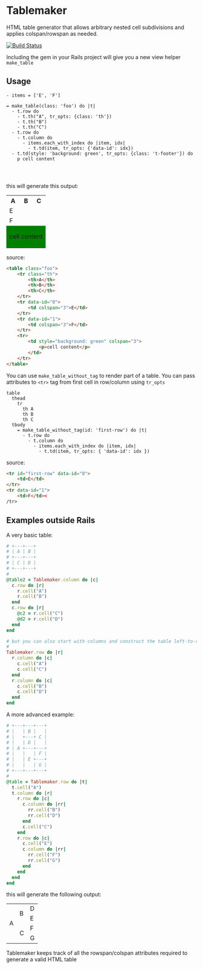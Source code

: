 # Tablemaker

HTML table generator that allows arbitrary nested cell subdivisions
and applies colspan/rowspan as needed.

[![Build Status](https://travis-ci.org/levinalex/tablemaker.svg?branch=master)](https://travis-ci.org/levinalex/tablemaker)

Including the gem in your Rails project will give you a new view helper `make_table`

## Usage

```slim
- items = ['E', 'F']

= make_table(class: 'foo') do |t|
  - t.row do
    - t.th("A", tr_opts: {class: 'th'})
    - t.th("B")
    - t.th("C")
  - t.row do
    - t.column do
      - items.each_with_index do |item, idx|
        - t.td(item, tr_opts: {'data-id': idx})
  - t.td(style: 'background: green', tr_opts: {class: 't-footer'}) do
    p cell content
    
  
    
```

this will generate this output:

<table class="foo">
    <tr class="th">
        <th>A</th>
        <th>B</th>
        <th>C</th>
    </tr>
    <tr data-id="0">
        <td colspan="3">E</td>
    </tr>
    <tr data-id="1">
        <td colspan="3">F</td>
    </tr>
    <tr class="t-footer">
        <td style="background: green" colspan="3">
            <p>cell content</p>
        </td>
    </tr>
</table>


source:

```html
<table class="foo">
    <tr class="th">
        <th>A</th>
        <th>B</th>
        <th>C</th>
    </tr>
    <tr data-id="0">
        <td colspan="3">E</td>
    </tr>
    <tr data-id="1">
        <td colspan="3">F</td>
    </tr>
    <tr>
        <td style="background: green" colspan="3">
            <p>cell content</p>
        </td>
    </tr>
</table>
```

You can use `make_table_without_tag` to render part of a table.
You can pass attributes to `<tr>` tag from first cell in row/column using `tr_opts` 

```slim
table
  thead
    tr
      th A
      th B
      th C
  tbody
    = make_table_without_tag(id: 'first-row') do |t|
      - t.row do
        - t.column do
          - items.each_with_index do |item, idx|
            - t.td(item, tr_opts: { 'data-id': idx })    
```

source: 
```html
<tr id="first-row" data-id="0">
    <td>E</td>
</tr>
<tr data-id="1">
    <td>F</td><
/tr>
```

## Examples outside Rails

A very basic table:

```ruby
# +---+---+
# | A | B |
# +---+---+
# | C | D |
# +---+---+
#
@table2 = Tablemaker.column do |c|
  c.row do |r|
    r.cell("A")
    r.cell("B")
  end
  c.row do |r|
    @c2 = r.cell("C")
    @d2 = r.cell("D")
  end
end

# but you can also start with columns and construct the table left-to-right. this produces the exact same result:
#
Tablemaker.row do |r|
  r.column do |c|
    c.cell("A")
    c.cell("C")
  end
  r.column do |c|
    c.cell("B")
    c.cell("D")
  end
end
```

A more advanced example:

```ruby
# +---+---+---+
# |   | B |   |
# |   +---+ C |
# |   | D |   |
# | A +---+---+
# |   |   | F |
# |   | E +---+
# |   |   | G |
# +---+---+---+
#
@table = Tablemaker.row do |t|
  t.cell("A")
  t.column do |r|
    r.row do |c|
      c.column do |rr|
        rr.cell("B")
        rr.cell("D")
      end
      c.cell("C")
    end
    r.row do |c|
      c.cell("E")
      c.column do |rr|
        rr.cell("F")
        rr.cell("G")
      end
    end
  end
end
```

this will generate the following output:

<table>
  <tr>
    <td rowspan=4>A</td>
    <td rowspan=2>B</td>
    <td>D</td>
  </tr>
  <tr>
    <td>E</td>
  </tr>
  <tr>
    <td rowspan=2>C</td>
    <td>F</td>
  </tr>
  <tr>
    <td>G</td>
  </tr>
</table>


Tablemaker keeps track of all the rowspan/colspan attributes required to generate a valid HTML table
